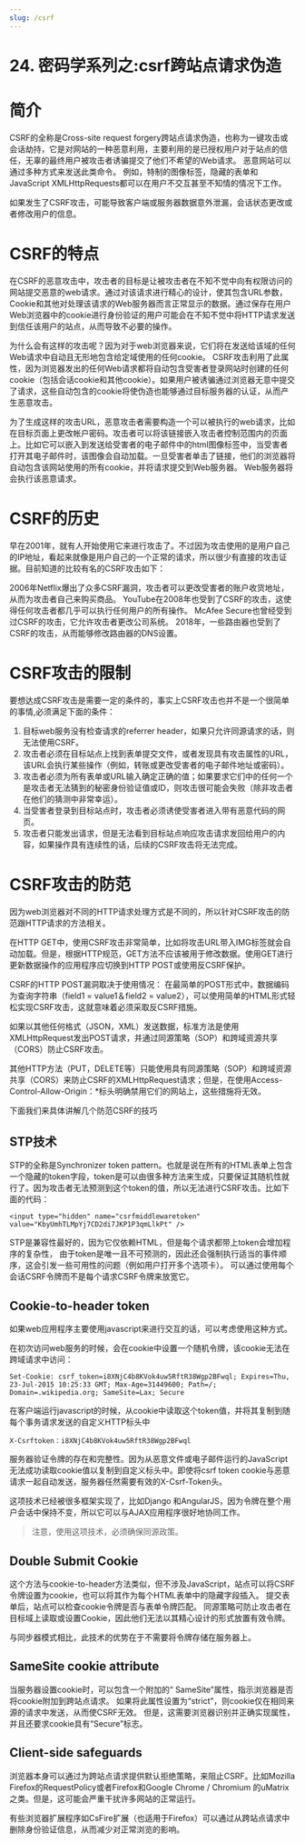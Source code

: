 ```yaml
---
slug: /csrf
---
```


# 24. 密码学系列之:csrf跨站点请求伪造



# 简介

CSRF的全称是Cross-site request forgery跨站点请求伪造，也称为一键攻击或会话劫持，它是对网站的一种恶意利用，主要利用的是已授权用户对于站点的信任，无辜的最终用户被攻击者诱骗提交了他们不希望的Web请求。 恶意网站可以通过多种方式来发送此类命令。 例如，特制的图像标签，隐藏的表单和JavaScript XMLHttpRequests都可以在用户不交互甚至不知情的情况下工作。

如果发生了CSRF攻击，可能导致客户端或服务器数据意外泄漏，会话状态更改或者修改用户的信息。

# CSRF的特点

在CSRF的恶意攻击中，攻击者的目标是让被攻击者在不知不觉中向有权限访问的网站提交恶意的web请求。通过对该请求进行精心的设计，使其包含URL参数，Cookie和其他对处理该请求的Web服务器而言正常显示的数据。通过保存在用户Web浏览器中的cookie进行身份验证的用户可能会在不知不觉中将HTTP请求发送到信任该用户的站点，从而导致不必要的操作。

为什么会有这样的攻击呢？因为对于web浏览器来说，它们将在发送给该域的任何Web请求中自动且无形地包含给定域使用的任何cookie。 CSRF攻击利用了此属性，因为浏览器发出的任何Web请求都将自动包含受害者登录网站时创建的任何cookie（包括会话cookie和其他cookie）。如果用户被诱骗通过浏览器无意中提交了请求，这些自动包含的cookie将使伪造也能够通过目标服务器的认证，从而产生恶意攻击。

为了生成这样的攻击URL，恶意攻击者需要构造一个可以被执行的web请求，比如在目标页面上更改帐户密码。攻击者可以将该链接嵌入攻击者控制范围内的页面上。比如它可以嵌入到发送给受害者的电子邮件中的html图像标签中，当受害者打开其电子邮件时，该图像会自动加载。一旦受害者单击了链接，他们的浏览器将自动包含该网站使用的所有cookie，并将请求提交到Web服务器。 Web服务器将会执行该恶意请求。

# CSRF的历史

早在2001年，就有人开始使用它来进行攻击了。不过因为攻击使用的是用户自己的IP地址，看起来就像是用户自己的一个正常的请求，所以很少有直接的攻击证据。目前知道的比较有名的CSRF攻击如下：

2006年Netflix爆出了众多CSRF漏洞，攻击者可以更改受害者的账户收货地址，从而为攻击者自己来购买商品。
YouTube在2008年也受到了CSRF的攻击，这使得任何攻击者都几乎可以执行任何用户的所有操作。
McAfee Secure也曾经受到过CSRF的攻击，它允许攻击者更改公司系统。
2018年，一些路由器也受到了CSRF的攻击，从而能够修改路由器的DNS设置。

# CSRF攻击的限制

要想达成CSRF攻击是需要一定的条件的，事实上CSRF攻击也并不是一个很简单的事情,必须满足下面的条件：

1. 目标web服务没有检查请求的referrer header，如果只允许同源请求的话，则无法使用CSRF。
2. 攻击者必须在目标站点上找到表单提交文件，或者发现具有攻击属性的URL，该URL会执行某些操作（例如，转账或更改受害者的电子邮件地址或密码）。
3. 攻击者必须为所有表单或URL输入确定正确的值；如果要求它们中的任何一个是攻击者无法猜到的秘密身份验证值或ID，则攻击很可能会失败（除非攻击者在他们的猜测中非常幸运）。
4. 当受害者登录到目标站点时，攻击者必须诱使受害者进入带有恶意代码的网页。
5. 攻击者只能发出请求，但是无法看到目标站点响应攻击请求发回给用户的内容，如果操作具有连续性的话，后续的CSRF攻击将无法完成。

# CSRF攻击的防范

因为web浏览器对不同的HTTP请求处理方式是不同的，所以针对CSRF攻击的防范跟HTTP请求的方法相关。

在HTTP GET中，使用CSRF攻击非常简单，比如将攻击URL带入IMG标签就会自动加载。但是，根据HTTP规范，GET方法不应该被用于修改数据。使用GET进行更新数据操作的应用程序应切换到HTTP POST或使用反CSRF保护。

CSRF的HTTP POST漏洞取决于使用情况：
在最简单的POST形式中，数据编码为查询字符串（field1 = value1＆field2 = value2），可以使用简单的HTML形式轻松实现CSRF攻击，这就意味着必须采取反CSRF措施。

如果以其他任何格式（JSON，XML）发送数据，标准方法是使用XMLHttpRequest发出POST请求，并通过同源策略（SOP）和跨域资源共享（CORS）防止CSRF攻击。

其他HTTP方法（PUT，DELETE等）只能使用具有同源策略（SOP）和跨域资源共享（CORS）来防止CSRF的XMLHttpRequest请求；但是，在使用Access-Control-Allow-Origin：*标头明确禁用它们的网站上，这些措施将无效。

下面我们来具体讲解几个防范CSRF的技巧

## STP技术

STP的全称是Synchronizer token pattern。也就是说在所有的HTML表单上包含一个隐藏的token字段，token是可以由很多种方法来生成，只要保证其随机性就行了。因为攻击者无法预测到这个token的值，所以无法进行CSRF攻击。比如下面的代码：

```
<input type="hidden" name="csrfmiddlewaretoken" value="KbyUmhTLMpYj7CD2di7JKP1P3qmLlkPt" />
```

STP是兼容性最好的，因为它仅依赖HTML，但是每个请求都带上token会增加程序的复杂性， 由于token是唯一且不可预测的，因此还会强制执行适当的事件顺序，这会引发一些可用性的问题（例如用户打开多个选项卡）。 可以通过使用每个会话CSRF令牌而不是每个请求CSRF令牌来放宽它。

## Cookie-to-header token

如果web应用程序主要使用javascript来进行交互的话，可以考虑使用这种方式。

在初次访问web服务的时候，会在cookie中设置一个随机令牌，该cookie无法在跨域请求中访问：

```
Set-Cookie: csrf_token=i8XNjC4b8KVok4uw5RftR38Wgp2BFwql; Expires=Thu, 23-Jul-2015 10:25:33 GMT; Max-Age=31449600; Path=/; Domain=.wikipedia.org; SameSite=Lax; Secure
```

在客户端运行javascript的时候，从cookie中读取这个token值，并将其复制到随每个事务请求发送的自定义HTTP标头中

```
X-Csrftoken：i8XNjC4b8KVok4uw5RftR38Wgp2BFwql
```

服务器验证令牌的存在和完整性。因为从恶意文件或电子邮件运行的JavaScript无法成功读取cookie值以复制到自定义标头中。即使将csrf token cookie与恶意请求一起自动发送，服务器任然需要有效的X-Csrf-Token头。

这项技术已经被很多框架实现了，比如Django 和AngularJS，因为令牌在整个用户会话中保持不变，所以它可以与AJAX应用程序很好地协同工作。

> 注意，使用这项技术，必须确保同源政策。

## Double Submit Cookie

这个方法与cookie-to-header方法类似，但不涉及JavaScript，站点可以将CSRF令牌设置为cookie，也可以将其作为每个HTML表单中的隐藏字段插入。 提交表单后，站点可以检查cookie令牌是否与表单令牌匹配。 同源策略可防止攻击者在目标域上读取或设置Cookie，因此他们无法以其精心设计的形式放置有效令牌。

与同步器模式相比，此技术的优势在于不需要将令牌存储在服务器上。

## SameSite cookie attribute

当服务器设置cookie时，可以包含一个附加的“ SameSite”属性，指示浏览器是否将cookie附加到跨站点请求。 如果将此属性设置为“strict”，则cookie仅在相同来源的请求中发送，从而使CSRF无效。 但是，这需要浏览器识别并正确实现属性，并且还要求cookie具有“Secure”标志。

## Client-side safeguards

浏览器本身可以通过为跨站点请求提供默认拒绝策略，来阻止CSRF。比如Mozilla Firefox的RequestPolicy或者Firefox和Google Chrome / Chromium 的uMatrix之类。但是，这可能会严重干扰许多网站的正常运行。

有些浏览器扩展程序如CsFire扩展（也适用于Firefox）可以通过从跨站点请求中删除身份验证信息，从而减少对正常浏览的影响。





